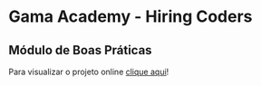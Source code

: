 # Gama Academy - Hiring Coders
## Módulo de Boas Práticas

Para visualizar o projeto online [clique aqui](https://gama-academy-boas-praticas-fawn.vercel.app/#section-two)!